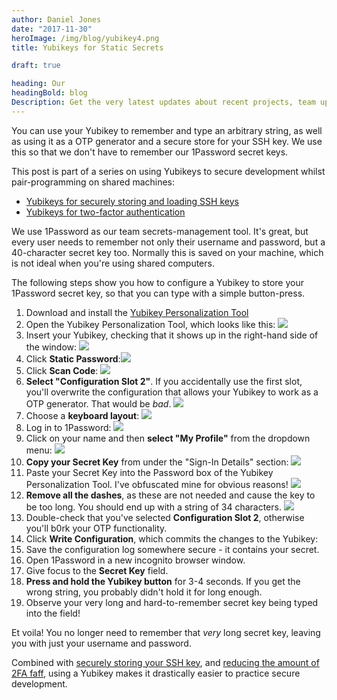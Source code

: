 ```yaml
---
author: Daniel Jones
date: "2017-11-30"
heroImage: /img/blog/yubikey4.png
title: Yubikeys for Static Secrets

draft: true

heading: Our
headingBold: blog
Description: Get the very latest updates about recent projects, team updates, thoughts and industry news from our team of EngineerBetter experts.
---
```


You can use your Yubikey to remember and type an arbitrary string, as well as using it as a OTP generator and a secure store for your SSH key. We use this so that we don't have to remember our 1Password secret keys.

<section class="boxout">
<p>This post is part of a series on using Yubikeys to secure development whilst pair-programming on shared machines:</p>
<ul>
  <li><a href="/blog/yubikey-ssh/">Yubikeys for securely storing and loading SSH keys</a></li>
  <li><a href="/blog/yubikey-2fa/">Yubikeys for two-factor authentication</a></li>
</ul>
</section>

We use 1Password as our team secrets-management tool. It's great, but every user needs to remember not only their username and password, but a 40-character secret key too. Normally this is saved on your machine, which is not ideal when you're using shared computers.

The following steps show you how to configure a Yubikey to store your 1Password secret key, so that you can type with a simple button-press.

1. Download and install the [Yubikey Personalization Tool](https://www.yubico.com/products/services-software/personalization-tools/use/)
1. Open the Yubikey Personalization Tool, which looks like this: <img src="/img/blog/yubikey-1password/yubikey-personalization-tool.png" class="image fit">
1. Insert your Yubikey, checking that it shows up in the right-hand side of the window: <img src="/img/blog/yubikey-1password/ypt-inserted.png" class="image fit">
1. Click **Static Password**:<img src="/img/blog/yubikey-1password/ypt-static-password.png" class="image fit">
1. Click **Scan Code**: <img src="/img/blog/yubikey-1password/ypt-scan-code.png" class="image fit">
1. **Select "Configuration Slot 2"**. If you accidentally use the first slot, you'll overwrite the configuration that allows your Yubikey to work as a OTP generator. That would be _bad_. <img src="/img/blog/yubikey-1password/ypt-slot-2.png" class="image fit">
1. Choose a **keyboard layout**: <img src="/img/blog/yubikey-1password/ypt-keyboard-layout.png" class="image fit">
1. Log in to 1Password: <img src="/img/blog/yubikey-1password/1password-login.png" class="image fit">
1. Click on your name and then **select "My Profile"** from the dropdown menu: <img src="/img/blog/yubikey-1password/1password-logged-in.png" class="image fit">
1. **Copy your Secret Key** from under the "Sign-In Details" section: <img src="/img/blog/yubikey-1password/1password-singin-details.png" class="image fit">
1. Paste your Secret Key into the Password box of the Yubikey Personalization Tool. I've obfuscated mine for obvious reasons! <img src="/img/blog/yubikey-1password/ypt-pasted.png" class="image fit">
1. **Remove all the dashes**, as these are not needed and cause the key to be too long. You should end up with a string of 34 characters. <img src="/img/blog/yubikey-1password/ypt-dashes-removed.png" class="image fit">
1. Double-check that you've selected **Configuration Slot 2**, otherwise you'll b0rk your OTP functionality.
1. Click **Write Configuration**, which commits the changes to the Yubikey:
1. Save the configuration log somewhere secure - it contains your secret.
1. Open 1Password in a new incognito browser window.
1. Give focus to the **Secret Key** field.
1. **Press and hold the Yubikey button** for 3-4 seconds. If you get the wrong string, you probably didn't hold it for long enough.
1. Observe your very long and hard-to-remember secret key being typed into the field!

Et voila! You no longer need to remember that _very_ long secret key, leaving you with just your username and password.

Combined with [securely storing your SSH key](/blog/yubikey-ssh/), and [reducing the amount of 2FA faff](/blog/yubikey-2fa/), using a Yubikey makes it drastically easier to practice secure development.